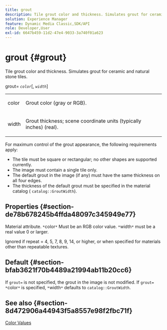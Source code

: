```yaml
---
title: grout
description: Tile grout color and thickness. Simulates grout for ceramic and natural stone tiles.
solution: Experience Manager
feature: Dynamic Media Classic,SDK/API
role: Developer,User
exl-id: 6647b459-11d2-47e4-9033-3a740f01a623
---
```

# grout {#grout}

Tile grout color and thickness. Simulates grout for ceramic and natural stone tiles.

grout= *`color`*[, *`width`*]

<table id="simpletable_302B78CFC8F14E0F962D1D2064AD1371"> 
 <tr class="strow"> 
  <td class="stentry"> <p> <span class="codeph"> <span class="varname"> color </span> </span> </p> </td>
  <td class="stentry"> <p>Grout color (gray or RGB). </p> </td> 
 </tr> 
 <tr class="strow"> 
  <td class="stentry"> <p> <span class="codeph"> <span class="varname"> width </span> </span> </p> </td>
  <td class="stentry"> <p>Grout thickness; scene coordinate units (typically inches) (real). </p> </td>
 </tr> 
</table>

For maximum control of the grout appearance, the following requirements apply:

* The tile must be square or rectangular; no other shapes are supported currently.
* The image must contain a single tile only.
* The default grout in the image (if any) must have the same thickness on all four edges.
* The thickness of the default grout must be specified in the material catalog ( `catalog::GroutWidth`).

## Properties {#section-de78b678245b4ffda48097c345949e77}

Material attribute. `*`color`*` Must be an RGB color value. `*`width`*` must be a real value 0 or larger.

Ignored if repeat = 4, 5, 7, 8, 9, 14, or higher, or when specified for materials other than repeatable textures.

## Default {#section-bfab3621f70b4489a21994ab11b20cc6}

If `grout=` is not specified, the grout in the image is not modified. If `grout= *`color`*` is specified, `*`width`*` defaults to `catalog::GroutWidth`.

## See also {#section-8d472906a44943f5a8557e98f2fbc71f}

[Color Values](../../../../../ir-api/http-protocol/image-rendering-api-ref/c-ir-http-protocol-ref/c-ir-http-protocol-syntax-and-features/r-ir-color-values.md#reference-657f95c0841742d2a55a48bc938303f6)
